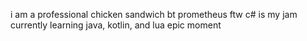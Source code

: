 i am a professional chicken sandwich
bt prometheus ftw
c# is my jam
currently learning java, kotlin, and lua
epic moment
